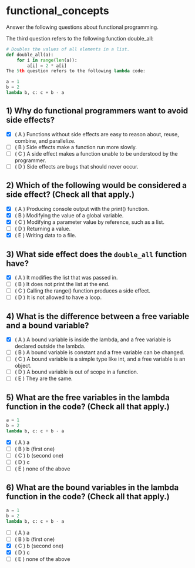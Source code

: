 # functional_concepts

Answer the following questions about functional programming.

The third question refers to the following function double_all:

```python
# Doubles the values of all elements in a list.
def double_all(a):
    for i in range(len(a)):
        a[i] = 2 * a[i]
The 5th question refers to the following lambda code:

a = 1
b = 2
lambda b, c: c + b - a
```

## 1) Why do functional programmers want to avoid side effects?

- [x] ( A ) Functions without side effects are easy to reason about, reuse, combine, and parallelize.
- [ ] ( B ) Side effects make a function run more slowly.
- [ ] ( C ) A side effect makes a function unable to be understood by the programmer.
- [ ] ( D ) Side effects are bugs that should never occur.

## 2) Which of the following would be considered a side effect? (Check all that apply.)

- [x] ( A ) Producing console output with the print() function.
- [x] ( B ) Modifying the value of a global variable.
- [x] ( C ) Modifying a parameter value by reference, such as a list.
- [ ] ( D ) Returning a value.
- [x] ( E ) Writing data to a file.

## 3) What side effect does the `double_all` function have?

- [x] ( A ) It modifies the list that was passed in.
- [ ] ( B ) It does not print the list at the end.
- [ ] ( C ) Calling the range() function produces a side effect.
- [ ] ( D ) It is not allowed to have a loop.

## 4) What is the difference between a free variable and a bound variable?

- [x] ( A ) A bound variable is inside the lambda, and a free variable is declared outside the lambda.
- [ ] ( B ) A bound variable is constant and a free variable can be changed.
- [ ] ( C ) A bound variable is a simple type like int, and a free variable is an object.
- [ ] ( D ) A bound variable is out of scope in a function.
- [ ] ( E ) They are the same.

## 5) What are the free variables in the lambda function in the code? (Check all that apply.)

```python
a = 1
b = 2
lambda b, c: c + b - a
```

- [x] ( A ) a
- [ ] ( B ) b (first one)
- [ ] ( C ) b (second one)
- [ ] ( D ) c
- [ ] ( E ) none of the above

## 6) What are the bound variables in the lambda function in the code? (Check all that apply.)

```python
a = 1
b = 2
lambda b, c: c + b - a
```

- [ ] ( A ) a
- [ ] ( B ) b (first one)
- [x] ( C ) b (second one)
- [x] ( D ) c
- [ ] ( E ) none of the above
